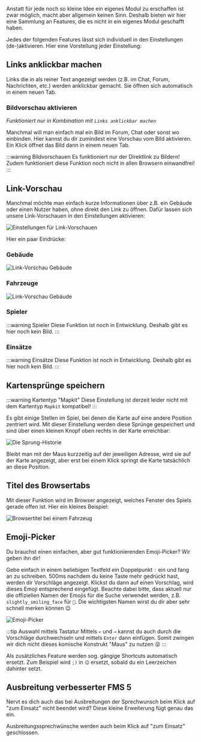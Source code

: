 Anstatt für jede noch so kleine Idee ein eigenes Modul zu erschaffen ist zwar möglich, macht aber allgemein keinen Sinn. Deshalb bieten wir hier eine Sammlung an Features, die es nicht in ein eigenes Modul geschafft haben.

Jedes der folgenden Features lässt sich individuell in den Einstellungen (de-)aktivieren. Hier eine Vorstellung jeder Einstellung:

## Links anklickbar machen
Links die in als reiner Text angezeigt werden (z.B. im Chat, Forum, Nachrichten, etc.) werden anklickbar gemacht. Sie öffnen sich automatisch in einem neuen Tab.

### Bildvorschau aktivieren
*Funktioniert nur in Kombination mit `Links anklickbar machen`*

Manchmal will man einfach mal ein Bild im Forum, Chat oder sonst wo einbinden. Hier kannst du dir zumindest eine Vorschau vom Bild aktivieren. Ein Klick öffnet das Bild dann in einem neuen Tab.

:::warning Bildvorschauen
Es funktioniert nur der Direktlink zu Bildern! Zudem funktioniert diese Funktion noch nicht in allen Browsern einwandfrei!
:::

## Link-Vorschau
Manchmal möchte man einfach kurze Informationen über z.B. ein Gebäude oder einen Nutzer haben, ohne direkt den Link zu öffnen. Dafür lassen sich unsere Link-Vorschauen in den Einstellungen aktivieren:

![Einstellungen für Link-Vorschauen](linkPreview_setting.png)

Hier ein paar Eindrücke:

### Gebäude
![Link-Vorschau Gebäude](linkPreview_building.png)

### Fahrzeuge
![Link-Vorschau Gebäude](linkPreview_vehicle.png)

### Spieler
:::warning Spieler
Diese Funktion ist noch in Entwicklung. Deshalb gibt es hier noch kein Bild.
:::

### Einsätze
:::warning Einsätze
Diese Funktion ist noch in Entwicklung. Deshalb gibt es hier noch kein Bild.
:::

## Kartensprünge speichern

:::warning Kartentyp "Mapkit"
Diese Einstellung ist derzeit leider nicht mit dem Kartentyp `Mapkit` kompatibel!
:::

Es gibt einige Stellen im Spiel, bei denen die Karte auf eine andere Position zentriert wird. Mit dieser Einstellung werden diese Sprünge gespeichert und sind über einen kleinen Knopf oben rechts in der Karte erreichbar:

![Die Sprung-Historie](mapUndo.png)

Bleibt man mit der Maus kurzzeitig auf der jeweiligen Adresse, wird sie auf der Karte angezeigt, aber erst bei einem Klick springt die Karte tatsächlich an diese Position.

## Titel des Browsertabs

Mit dieser Funktion wird im Browser angezeigt, welches Fenster des Spiels gerade offen ist. Hier ein kleines Beispiel:

![Browsertitel bei einem Fahrzeug](browsertitle.png)

## Emoji-Picker

Du brauchst einen einfachen, aber gut funktionierenden Emoji-Picker? Wir geben ihn dir!

Gebe einfach in einem beliebigen Textfeld ein Doppelpunkt `:` ein und fang an zu schreiben. 500ms nachdem du keine Taste mehr gedrückt hast, werden dir Vorschläge angezeigt. Klickst du dann auf einen Vorschlag, wird dieses Emoji entsprechend eingefügt. Beachte dabei bitte, dass aktuell nur die offiziellen Namen der Emojis für die Suche verwendet werden, z.B. `slightly_smiling_face` für `🙂`. Die wichtigsten Namen wirst du dir aber sehr schnell merken können 😉

![Emoji-Picker](emojipicker.png)

:::tip Auswahl mittels Tastatur
Mittels `←` und `→` kannst du auch durch die Vorschläge durchwechseln und mittels `Enter` dann einfügen. Somit zwingen wir dich nicht dieses komische Konstrukt "Maus" zu nutzen 😜
:::

Als zusätzliches Feature werden sog. gängige Shortcuts automatisch ersetzt. Zum Beispiel wird `;)` in `😉` ersetzt, sobald du ein Leerzeichen dahinter setzt.

## Ausbreitung verbesserter FMS 5

Nervt es dich auch das bei Ausbreitungen der Sprechwunsch beim Klick auf "zum Einsatz" nicht beendet wird? Diese kleine Erweiterung fügt genau das ein. 

Ausbreitungssprechwünsche werden auch beim Klick auf "zum Einsatz" geschlossen.